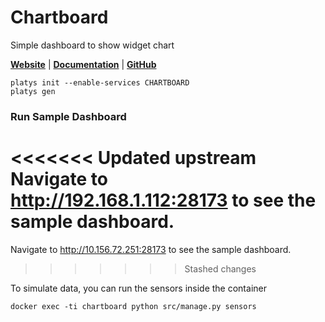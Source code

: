 # Chartboard

Simple dashboard to show widget chart 

**[Website](https://github.com/the-maux/Chartboard)** | **[Documentation](https://github.com/the-maux/tipboard/wiki)** | **[GitHub](https://github.com/the-maux/Chartboard)**

```
platys init --enable-services CHARTBOARD
platys gen
```

### Run Sample Dashboard

<<<<<<< Updated upstream
Navigate to <http://192.168.1.112:28173> to see the sample dashboard.
=======
Navigate to <http://10.156.72.251:28173> to see the sample dashboard.
>>>>>>> Stashed changes

To simulate data, you can run the sensors inside the container

```
docker exec -ti chartboard python src/manage.py sensors
```

